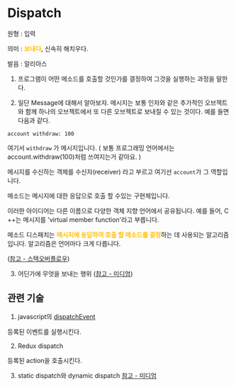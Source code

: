 # Dispatch

원형 : 입력

의미  : <span style="color:#FFBF00; font-weight:bold;">보내다</span>, 신속히 해치우다.

발음 : 알리아스

1. 프로그램이 어떤 메소드를 호출할 것인가를 결정하여 그것을 실행하는 과정을 말한다.

2. 일단 Message에 대해서 알아보자.
메시지는 보통 인자와 같은 추가적인 오브젝트와 함께 하나의 오브젝트에서 또 다른 오브젝트로 보내질 수 있는 것이다.
예를 들면 다음과 같다.
```
account withdraw: 100
```
여기서 ``` withdraw ```  가 메시지입니다. ( 보통 프로그래밍 언어에서는 account.withdraw(100)처럼 쓰여지는거 같아요. )

메시지를 수신하는 객체를 수신자(receiver) 라고 부르고 여기선 ```account```가 그 역할입니다.

메소드는 메시지에 대한 응답으로 호출 할 수있는 구현체입니다.

이러한 아이디어는 다른 이름으로 다양한 객체 지향 언어에서 공유됩니다. 예를 들어, C ++는 메시지를 'virtual member function'라고 부릅니다.

메소드 디스패치는 <span style="color:#FFBF00; font-weight:bold;">메시지에 응답하여 호출 할 메소드를 결정</span>하는 데 사용되는 알고리즘입니다. 알고리즘은 언어마다 크게 다릅니다.

([참고 - 스택오버플로우](https://stackoverflow.com/questions/1805510/what-is-method-dispatch))


3. 어딘가에 무엇을 보내는 행위
([참고 - 미디엄](https://medium.com/ingeniouslysimple/static-and-dynamic-dispatch-324d3dc890a3
))


## 관련 기술
1. javascript의 [dispatchEvent](https://developer.mozilla.org/ko/docs/Web/API/EventTarget/dispatchEvent)

등록된 이벤트를 실행시킨다.

2. Redux dispatch

등록된 action을 호출시킨다.

3. static dispatch와 dynamic dispatch [참고 - 미디엄](https://medium.com/ingeniouslysimple/static-and-dynamic-dispatch-324d3dc890a3)


